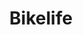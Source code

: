 ---
pid: llp606
title: Bikelife
location_transcription: Wyoming ave.
coordinates: "[-75.146836425387, 40.024393913445]"
zipcode: '19170'
gen_neighborhood: 
neighborhood: Center City
outside_phl: 'Philadelphia PA '
age: '13'
age_range: 13-19
instagram: 
image_file_name: llp_606.jpg
proposal_transcription: For all the people who got hit by cars on a bike and etc.  I
  would make it out of stone and it would be a bike.
topic: Sports,Unknown
topic_summary: 0, 0
type: 2D,Mural,Concrete
keywords_other: 
credit: 
image_labels: 
twitter: 
facebook: 
permalink: "/monuments/llp606/"
layout: item-page
---